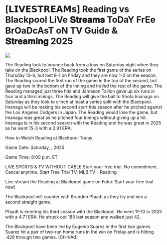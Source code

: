 #  [𝗟𝗜𝗩𝗘𝗦𝗧𝗥𝗘𝗔𝗠𝘀] Reading vs Blackpool LiVe 𝐒𝐭𝐫𝐞𝐚𝐦𝐬 ToDaY FrEe BrOaDcAsT oN TV Guide & 𝐒𝐭𝐫𝐞𝐚𝐦𝐢𝐧𝐠  2025  
  
  
[![](https://i.imgur.com/qSNzIqt.png)](https://movie.rssnews.media/SkncKFNbr.php)  
  
The Reading look to bounce back from a loss on Saturday night when they take on the Blackpool. The Reading took the first game of the series on Thursday 10-6, but lost 8-1 on Friday and they are now 1-3 on the season. The Reading scored the first run of the game in the top of the second, but gave up two in the bottom of the inning and trailed the rest of the game. The Reading managed just three hits and Jameson Taillon gave up six runs in four and a third innings. The Reading will give the ball to Shota Imanaga on Saturday as they look to clinch at least a series split with the Blackpool. Imanaga will be making his second start this season after he pitched against the Los Angeles Dodgers in Japan. The Reading would lose the game, but Imanaga was great as he pitched four innings without giving up a hit. Imanaga is in his second season with the Reading and he was great in 2025 as he went 15-3 with a 2.91 ERA.

How to Watch Reading at Blackpool Today:

Game Date: Saturday, , 2025

Game Time: 8:00 p.m. ET

LIVE SPORTS & TV WITHOUT CABLE
Start your free trial. No commitment. Cancel anytime.
Start Free Trial
TV: MLB.TV – Reading

Live stream the Reading at Blackpool game on Fubo: Start your free trial now!

The Blackpool will counter with Brandon Pfaadt as they try and win a second straight game.

Pfaadt is entering his third season with the Blackpool. He went 11-10 in 2025 with a 4.71 ERA. He struck out 185 last season and walked just 42.

The Blackpool have been led by Eugenio Suarez in the first two games. Suarez hit a pair of two-run home runs in the win on Friday and is hitting .429 through two games. [CtHVAd]